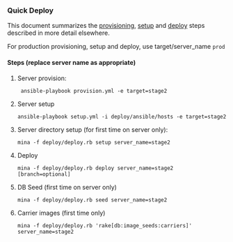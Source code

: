 ### Quick Deploy

This document summarizes the [provisioning](provisioning.md), [setup](setup.md) and [deploy](deploy.md) steps described
in more detail elsewhere.

For production provisioning, setup and deploy, use target/server_name `prod`

#### Steps (replace server name as appropriate)

1. Server provision:

    ```
     ansible-playbook provision.yml -e target=stage2
    ``` 
    
2. Server setup

    ```
    ansible-playbook setup.yml -i deploy/ansible/hosts -e target=stage2
    ```     

3. Server directory setup (for first time on server only):

    ```
    mina -f deploy/deploy.rb setup server_name=stage2
   ```
   
4. Deploy   

    ```
    mina -f deploy/deploy.rb deploy server_name=stage2 [branch=optional] 
    ``` 
   
5. DB Seed (first time on server only)   

    ```
    mina -f deploy/deploy.rb seed server_name=stage2 
    ``` 
6. Carrier images (first time only)

    ```
   mina -f deploy/deploy.rb 'rake[db:image_seeds:carriers]' server_name=stage2
   ```